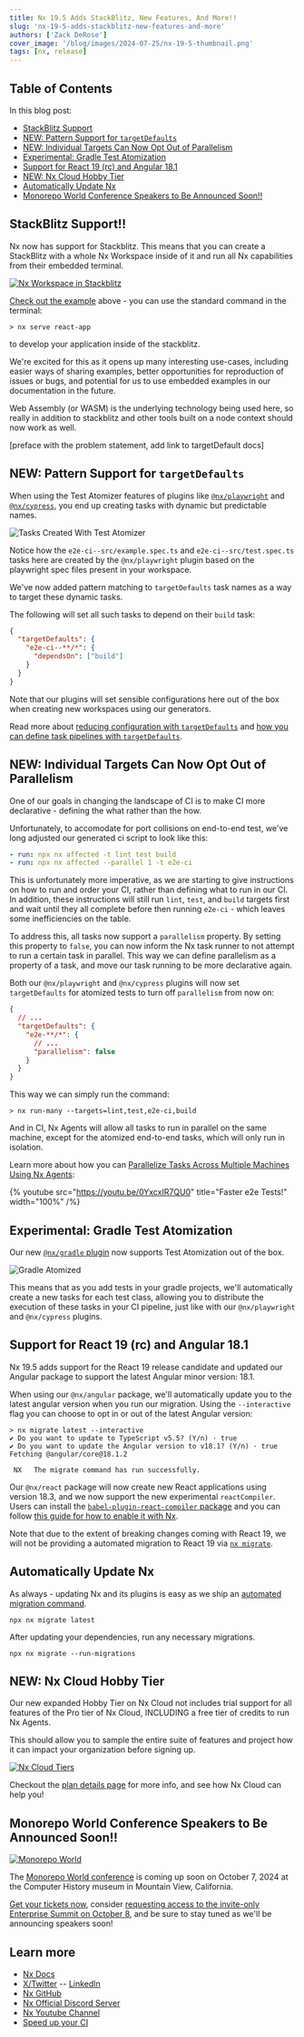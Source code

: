 ```yaml
---
title: Nx 19.5 Adds StackBlitz, New Features, And More!!
slug: 'nx-19-5-adds-stackblitz-new-features-and-more'
authors: ['Zack DeRose']
cover_image: '/blog/images/2024-07-25/nx-19-5-thumbnail.png'
tags: [nx, release]
---
```


## Table of Contents

In this blog post:

- [StackBlitz Support](#stackblitz-support)
- [NEW: Pattern Support for `targetDefaults`](#new-pattern-support-for-targetdefaults)
- [NEW: Individual Targets Can Now Opt Out of Parallelism](#new-individual-targets-can-now-opt-out-of-parallelism)
- [Experimental: Gradle Test Atomization](#experimental-gradle-test-atomization)
- [Support for React 19 (rc) and Angular 18.1](#support-for-react-19-rc-and-angular-181)
- [NEW: Nx Cloud Hobby Tier](#new-nx-cloud-hobby-tier)
- [Automatically Update Nx](#automatically-update-nx)
- [Monorepo World Conference Speakers to Be Announced Soon!!](#monorepo-world-conference-speakers-to-be-announced-soon)

## StackBlitz Support!!

Nx now has support for Stackblitz. This means that you can create a StackBlitz with a whole Nx Workspace inside of it and run all Nx capabilities from their embedded terminal.

[![Nx Workspace in Stackblitz](/blog/images/2024-07-25/react-app-in-stackblitz.jpg)](https://stackblitz.com/edit/stackblitz-webcontainer-api-starter-cwruaw?file=apps%2Freact-app%2Fsrc%2Fapp%2Fapp.tsx)

[Check out the example](https://stackblitz.com/edit/stackblitz-webcontainer-api-starter-cwruaw?file=apps%2Freact-app%2Fsrc%2Fapp%2Fapp.tsx) above - you can use the standard command in the terminal:

```shell
> nx serve react-app
```

to develop your application inside of the stackblitz.

We're excited for this as it opens up many interesting use-cases, including easier ways of sharing examples, better opportunities for reproduction of issues or bugs, and potential for us to use embedded examples in our documentation in the future.

Web Assembly (or WASM) is the underlying technology being used here, so really in addition to stackblitz and other tools built on a node context should now work as well.

[preface with the problem statement, add link to targetDefault docs]

## NEW: Pattern Support for `targetDefaults`

When using the Test Atomizer features of plugins like [`@nx/playwright`](/nx-api/playwright) and [`@nx/cypress`](/nx-api/cypress), you end up creating tasks with dynamic but predictable names.

![Tasks Created With Test Atomizer](/blog/images/2024-07-25/e2e-task-names.jpg)

Notice how the `e2e-ci--src/example.spec.ts` and `e2e-ci--src/test.spec.ts` tasks here are created by the `@nx/playwright` plugin based on the playwright spec files present in your workspace.

We've now added pattern matching to `targetDefaults` task names as a way to target these dynamic tasks.

The following will set all such tasks to depend on their `build` task:

```json
{
  "targetDefaults": {
    "e2e-ci--**/*": {
      "dependsOn": ["build"]
    }
  }
}
```

Note that our plugins will set sensible configurations here out of the box when creating new workspaces using our generators.

Read more about [reducing configuration with `targetDefaults`](/recipes/running-tasks/reduce-repetitive-configuration#reduce-configuration-with-targetdefaults) and [how you can define task pipelines with `targetDefaults`](/features/run-tasks#defining-a-task-pipeline).

## NEW: Individual Targets Can Now Opt Out of Parallelism

One of our goals in changing the landscape of CI is to make CI more declarative - defining the what rather than the how.

Unfortunately, to accomodate for port collisions on end-to-end test, we've long adjusted our generated ci script to look like this:

```yml
- run: npx nx affected -t lint test build
- run: npx nx affected --parallel 1 -t e2e-ci
```

This is unfortunately more imperative, as we are starting to give instructions on how to run and order your CI, rather than defining what to run in our CI. In addition, these instructions will still run `lint`, `test`, and `build` targets first and wait until they all complete before then running `e2e-ci` - which leaves some inefficiencies on the table.

To address this, all tasks now support a `parallelism` property. By setting this property to `false`, you can now inform the Nx task runner to not attempt to run a certain task in parallel. This way we can define parallelism as a property of a task, and move our task running to be more declarative again.

Both our `@nx/playwright` and `@nx/cypress` plugins will now set `targetDefaults` for atomized tests to turn off `parallelism` from now on:

```json
{
  // ...
  "targetDefaults": {
    "e2e-**/*": {
      // ...
      "parallelism": false
    }
  }
}
```

This way we can simply run the command:

```shell
> nx run-many --targets=lint,test,e2e-ci,build
```

And in CI, Nx Agents will allow all tasks to run in parallel on the same machine, except for the atomized end-to-end tasks, which will only run in isolation.

Learn more about how you can [Parallelize Tasks Across Multiple Machines Using Nx Agents](/ci/intro/tutorials/github-actions#parallelize-tasks-across-multiple-machines-using-nx-agents):

{% youtube
src="https://youtu.be/0YxcxIR7QU0"
title="Faster e2e Tests!"
width="100%" /%}

## Experimental: Gradle Test Atomization

Our new [`@nx/gradle` plugin](/nx-api/gradle) now supports Test Atomization out of the box.

![Gradle Atomized](/blog/images/2024-07-25/gradle-atomized.jpg)

This means that as you add tests in your gradle projects, we'll automatically create a new tasks for each test class, allowing you to distribute the execution of these tasks in your CI pipeline, just like with our `@nx/playwright` and `@nx/cypress` plugins.

## Support for React 19 (rc) and Angular 18.1

Nx 19.5 adds support for the React 19 release candidate and updated our Angular package to support the latest Angular minor version: 18.1.

When using our `@nx/angular` package, we'll automatically update you to the latest angular version when you run our migration. Using the `--interactive` flag you can choose to opt in or out of the latest Angular version:

```shell
> nx migrate latest --interactive
✔ Do you want to update to TypeScript v5.5? (Y/n) · true
✔ Do you want to update the Angular version to v18.1? (Y/n) · true
Fetching @angular/core@18.1.2

 NX   The migrate command has run successfully.
```

Our `@nx/react` package will now create new React applications using version 18.3, and we now support the new experimental `reactCompiler`. Users can install the [`babel-plugin-react-compiler` package](https://www.npmjs.com/package/babel-plugin-react-compiler) and you can follow [this guide for how to enable it with Nx](/recipes/react/react-compiler#react-compiler-with-nx).

Note that due to the extent of breaking changes coming with React 19, we will not be providing a automated migration to React 19 via [`nx migrate`](/nx-api/nx/documents/migrate).

## Automatically Update Nx

As always - updating Nx and its plugins is easy as we ship an [automated migration command](/features/automate-updating-dependencies).

```shell
npx nx migrate latest
```

After updating your dependencies, run any necessary migrations.

```shell
npx nx migrate --run-migrations
```

## NEW: Nx Cloud Hobby Tier

Our new expanded Hobby Tier on Nx Cloud not includes trial support for all features of the Pro tier of Nx Cloud, INCLUDING a free tier of credits to run Nx Agents.

This should allow you to sample the entire suite of features and project how it can impact your organization before signing up.

[![Nx Cloud Tiers](/blog/images/2024-07-25/nx-cloud-tiers.jpg)](https://nx.app/pricing#plan-details)

Checkout the [plan details page](https://nx.app/pricing#plan-details) for more info, and see how Nx Cloud can help you!

## Monorepo World Conference Speakers to Be Announced Soon!!

[![Monorepo World](/blog/images/2024-07-25/monorepo-world.jpg)](https://monorepo.world)

The [Monorepo World conference](https://monorepo.world) is coming up soon on October 7, 2024 at the Computer History museum in Mountain View, California.

[Get your tickets now](https://ti.to/nx-conf/monorepoworld2024), consider [requesting access to the invite-only Enterprise Summit on October 8](https://ti.to/nx-conf/monorepoworld2024), and be sure to stay tuned as we'll be announcing speakers soon!

## Learn more

- [Nx Docs](/getting-started/intro)
- [X/Twitter](https://twitter.com/nxdevtools) -- [LinkedIn](https://www.linkedin.com/company/nrwl/)
- [Nx GitHub](https://github.com/nrwl/nx)
- [Nx Official Discord Server](https://go.nx.dev/community)
- [Nx Youtube Channel](https://www.youtube.com/@nxdevtools)
- [Speed up your CI](https://nx.app/)
